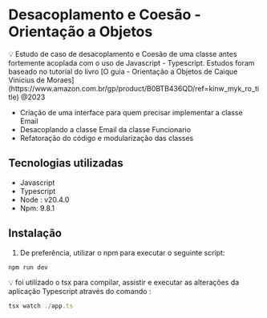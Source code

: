 # Desacoplamento e Coesão - Orientação a Objetos

<aside>
💡 Estudo de caso de desacoplamento e Coesão de uma classe antes fortemente acoplada com o uso de Javascript - Typescript. Estudos foram baseado no tutorial do livro [O guia - Orientação a Objetos de Caique Vinicius de Moraes](https://www.amazon.com.br/gp/product/B0BTB436QD/ref=kinw_myk_ro_title) @2023

</aside>

  * Criação de uma interface para quem precisar implementar a classe Email
  * Desacoplando a classe Email da classe Funcionario
  * Refatoração do código e modularização das classes

## Tecnologias utilizadas

- Javascript
- Typescript
- Node : v20.4.0
- Npm: 9.8.1

## Instalação

1. De preferência, utilizar o npm para executar o seguinte script:

```jsx
npm run dev
```

<aside>
💡 foi utilizado o tsx para compilar, assistir e executar as alterações da aplicação Typescript através do comando :

</aside>

```jsx
tsx watch ./app.ts
```
